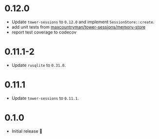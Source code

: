 # 0.12.0

- Update `tower-sessions` to `0.12.0` and implement `SessionStore::create`.
- add unit tests from [maxcountryman/tower-sessions/memory-store](https://github.com/maxcountryman/tower-sessions/blob/6ad8933b4f5e71f3202f0c1a28f194f3db5234c8/memory-store/src/lib.rs#L62)
- report test coverage to codecov

# 0.11.1-2

- Update `rusqlite` to `0.31.0`.

# 0.11.1

- Update `tower-sessions` to `0.11.1`.

# 0.1.0

- Initial release :tada:
